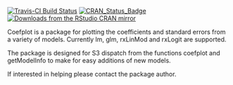 [![Travis-CI Build Status](https://travis-ci.org/jaredlander/coefplot.svg?branch=master)](https://travis-ci.org/jaredlander/coefplot) [![CRAN\_Status\_Badge](http://www.r-pkg.org/badges/version/coefplot)](http://cran.r-project.org/package=coefplot) [![Downloads from the RStudio CRAN mirror](http://cranlogs.r-pkg.org/badges/useful)](http://cran.rstudio.com/package=useful)

<!-- README.md is generated from README.Rmd. Please edit that file -->
Coefplot is a package for plotting the coefficients and standard errors from a variety of models. Currently lm, glm, rxLinMod and rxLogit are supported.

The package is designed for S3 dispatch from the functions coefplot and getModelInfo to make for easy additions of new models.

If interested in helping please contact the package author.
